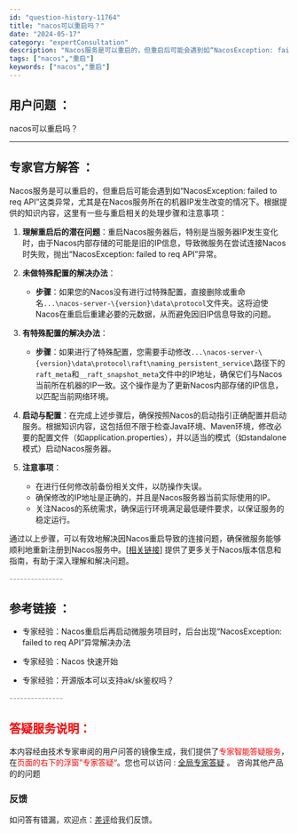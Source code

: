 ```yaml
---
id: "question-history-11764"
title: "nacos可以重启吗？"
date: "2024-05-17"
category: "expertConsultation"
description: "Nacos服务是可以重启的，但重启后可能会遇到如“NacosException: failed to req API”这类异常，尤其是在Nacos服务所在的机器IP发生改变的情况下。根据提供的知识内容，这里有一些与重启相关的处理步骤和注意事项：1. **理解重启后的潜在问题**：重启Nacos服务器"
tags: ["nacos","重启"]
keywords: ["nacos","重启"]
---
```


## 用户问题 ： 
 nacos可以重启吗？  

---------------
## 专家官方解答 ：

Nacos服务是可以重启的，但重启后可能会遇到如“NacosException: failed to req API”这类异常，尤其是在Nacos服务所在的机器IP发生改变的情况下。根据提供的知识内容，这里有一些与重启相关的处理步骤和注意事项：

1. **理解重启后的潜在问题**：重启Nacos服务器后，特别是当服务器IP发生变化时，由于Nacos内部存储的可能是旧的IP信息，导致微服务在尝试连接Nacos时失败，抛出“NacosException: failed to req API”异常。

2. **未做特殊配置的解决办法**：
   - **步骤**：如果您的Nacos没有进行过特殊配置，直接删除或重命名`...\nacos-server-\{version}\data\protocol`文件夹。这将迫使Nacos在重启后重建必要的元数据，从而避免因旧IP信息导致的问题。

3. **有特殊配置的解决办法**：
   - **步骤**：如果进行了特殊配置，您需要手动修改`...\nacos-server-\{version}\data\protocol\raft\naming_persistent_service\`路径下的`raft_meta`和`__raft_snapshot_meta`文件中的IP地址，确保它们与Nacos当前所在机器的IP一致。这个操作是为了更新Nacos内部存储的IP信息，以匹配当前网络环境。

4. **启动与配置**：在完成上述步骤后，确保按照Nacos的启动指引正确配置并启动服务。根据知识内容，这包括但不限于检查Java环境、Maven环境，修改必要的配置文件（如application.properties），并以适当的模式（如standalone模式）启动Nacos服务器。

5. **注意事项**：
   - 在进行任何修改前备份相关文件，以防操作失误。
   - 确保修改的IP地址是正确的，并且是Nacos服务器当前实际使用的IP。
   - 关注Nacos的系统需求，确保运行环境满足最低硬件要求，以保证服务的稳定运行。

通过以上步骤，可以有效地解决因Nacos重启导致的连接问题，确保微服务能够顺利地重新注册到Nacos服务中。[[相关链接](https://github.com/alibaba/nacos/releases)] 提供了更多关于Nacos版本信息和指南，有助于深入理解和解决问题。


<font color="#949494">---------------</font> 


## 参考链接 ：

* 专家经验：Nacos重启后再启动微服务项目时，后台出现“NacosException: failed to req API”异常解决办法 
 
 * 专家经验：Nacos 快速开始 
 
 * 专家经验：开源版本可以支持ak/sk鉴权吗？ 


 <font color="#949494">---------------</font> 
 


## <font color="#FF0000">答疑服务说明：</font> 

本内容经由技术专家审阅的用户问答的镜像生成，我们提供了<font color="#FF0000">专家智能答疑服务</font>，在<font color="#FF0000">页面的右下的浮窗”专家答疑“</font>。您也可以访问 : [全局专家答疑](https://answer.opensource.alibaba.com/docs/intro) 。 咨询其他产品的的问题

### 反馈
如问答有错漏，欢迎点：[差评](https://ai.nacos.io/user/feedbackByEnhancerGradePOJOID?enhancerGradePOJOId=13791)给我们反馈。

